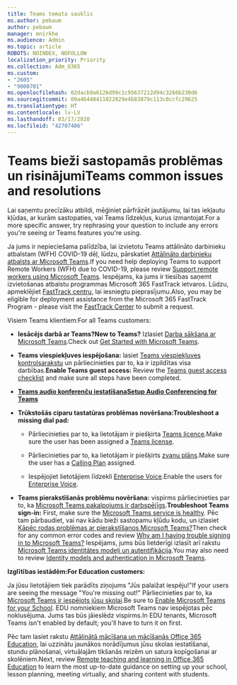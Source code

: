 ```yaml
---
title: Teams temata sauklis
ms.author: pebaum
author: pebaum
manager: mnirkhe
ms.audience: Admin
ms.topic: article
ROBOTS: NOINDEX, NOFOLLOW
localization_priority: Priority
ms.collection: Adm_O365
ms.custom:
- "2605"
- "9000701"
ms.openlocfilehash: 02dacb9a6126d99c1c95637212d94c3266b230d6
ms.sourcegitcommit: 09a46448411022829e4b83879c113c0ccfc29625
ms.translationtype: HT
ms.contentlocale: lv-LV
ms.lasthandoff: 03/17/2020
ms.locfileid: "42707486"
---
```

# <a name="teams-common-issues-and-resolutions"></a><span data-ttu-id="2288f-102">Teams bieži sastopamās problēmas un risinājumi</span><span class="sxs-lookup"><span data-stu-id="2288f-102">Teams common issues and resolutions</span></span>

<span data-ttu-id="2288f-103">Lai saņemtu precīzāku atbildi, mēģiniet pārfrāzēt jautājumu, lai tas iekļautu kļūdas, ar kurām sastopaties, vai Teams līdzekļus, kurus izmantojat.</span><span class="sxs-lookup"><span data-stu-id="2288f-103">For a more specific answer, try rephrasing your question to include any errors you're seeing or Teams features you're using.</span></span>

<span data-ttu-id="2288f-104">Ja jums ir nepieciešama palīdzība, lai izvietotu Teams attālināto darbinieku atbalstam (WFH) COVID-19 dēļ, lūdzu, pārskatiet [Attālināto darbinieku atbalsts ar Microsoft Teams](https://docs.microsoft.com/microsoftteams/support-remote-work-with-teams).</span><span class="sxs-lookup"><span data-stu-id="2288f-104">If you need help deploying Teams to support Remote Workers (WFH) due to COVID-19, please review  [Support remote workers using Microsoft Teams](https://docs.microsoft.com/microsoftteams/support-remote-work-with-teams).</span></span> <span data-ttu-id="2288f-105">Iespējams, ka jums ir tiesības saņemt izvietošanas atbalstu programmas Microsoft 365 FastTrack ietvaros. Lūdzu, apmeklējiet [FastTrack centru](https://www.microsoft.com/fasttrack), lai iesniegtu pieprasījumu.</span><span class="sxs-lookup"><span data-stu-id="2288f-105">Also, you may be eligible for deployment assistance from the Microsoft 365 FastTrack Program - please visit the [FastTrack Center](https://www.microsoft.com/fasttrack) to submit a request.</span></span>

<span data-ttu-id="2288f-106">Visiem Teams klientiem:</span><span class="sxs-lookup"><span data-stu-id="2288f-106">For all Teams customers:</span></span>

- <span data-ttu-id="2288f-107">**Iesācējs darbā ar Teams?**</span><span class="sxs-lookup"><span data-stu-id="2288f-107">**New to Teams?**</span></span> <span data-ttu-id="2288f-108">Izlasiet [Darba sākšana ar Microsoft Teams](https://docs.microsoft.com/microsoftteams/get-started-with-teams-quick-start).</span><span class="sxs-lookup"><span data-stu-id="2288f-108">Check out [Get Started with Microsoft Teams](https://docs.microsoft.com/microsoftteams/get-started-with-teams-quick-start).</span></span>

- <span data-ttu-id="2288f-109">**Teams viespiekļuves iespējošana:** lasiet [Teams viespiekļuves kontrolsarakstu](https://docs.microsoft.com/microsoftteams/guest-access-checklist) un pārliecinieties par to, ka ir izpildītas visa darbības.</span><span class="sxs-lookup"><span data-stu-id="2288f-109">**Enable Teams guest access:** Review the [Teams guest access checklist](https://docs.microsoft.com/microsoftteams/guest-access-checklist) and make sure all steps have been completed.</span></span>

- <span data-ttu-id="2288f-110">**[Teams audio konferenču iestatīšana](https://docs.microsoft.com/alchemyinsights/how-do-i-set-up-audio-conferencing-for-teams)**</span><span class="sxs-lookup"><span data-stu-id="2288f-110">**[Setup Audio Conferencing for Teams](https://docs.microsoft.com/alchemyinsights/how-do-i-set-up-audio-conferencing-for-teams)**</span></span>

- <span data-ttu-id="2288f-111">**Trūkstošās ciparu tastatūras problēmas novēršana:**</span><span class="sxs-lookup"><span data-stu-id="2288f-111">**Troubleshoot a missing dial pad:**</span></span>  

    - <span data-ttu-id="2288f-112">Pārliecinieties par to, ka lietotājam ir piešķirta [Teams licence](https://docs.microsoft.com/MicrosoftTeams/assign-teams-licenses).</span><span class="sxs-lookup"><span data-stu-id="2288f-112">Make sure the user has been assigned a [Teams license](https://docs.microsoft.com/MicrosoftTeams/assign-teams-licenses).</span></span>

    - <span data-ttu-id="2288f-113">Pārliecinieties par to, ka lietotājam ir piešķirts [zvanu plāns](https://docs.microsoft.com/MicrosoftTeams/calling-plan-landing-page).</span><span class="sxs-lookup"><span data-stu-id="2288f-113">Make sure the user has a [Calling Plan](https://docs.microsoft.com/MicrosoftTeams/calling-plan-landing-page) assigned.</span></span>

    - <span data-ttu-id="2288f-114">Iespējojiet lietotājiem līdzekli [Enterprise Voice](https://docs.microsoft.com/skypeforbusiness/skype-for-business-hybrid-solutions/plan-your-phone-system-cloud-pbx-solution/enable-users-for-enterprise-voice-online-and-phone-system-voicemail#to-enable-your-users-for-phone-system-in-office-365-voice-and-voicemail).</span><span class="sxs-lookup"><span data-stu-id="2288f-114">Enable the users for [Enterprise Voice](https://docs.microsoft.com/skypeforbusiness/skype-for-business-hybrid-solutions/plan-your-phone-system-cloud-pbx-solution/enable-users-for-enterprise-voice-online-and-phone-system-voicemail#to-enable-your-users-for-phone-system-in-office-365-voice-and-voicemail).</span></span>

- <span data-ttu-id="2288f-115">**Teams pierakstīšanās problēmu novēršana:** vispirms pārliecinieties par to, ka [Microsoft Teams pakalpojums ir darbspējīgs](https://admin.microsoft.com/Adminportal/Home?source=applauncher#/servicehealth).</span><span class="sxs-lookup"><span data-stu-id="2288f-115">**Troubleshoot Teams sign-in:** First, make sure the [Microsoft Teams service is healthy](https://admin.microsoft.com/Adminportal/Home?source=applauncher#/servicehealth).</span></span> <span data-ttu-id="2288f-116">Pēc tam pārbaudiet, vai nav kādu bieži sastopamu kļūdu kodu, un izlasiet [Kāpēc rodas problēmas ar pierakstīšanos Microsoft Teams?](https://support.office.com/article/a02f683b-61a3-4008-9447-ee60c5593b0f)</span><span class="sxs-lookup"><span data-stu-id="2288f-116">Then check for any common error codes and review [Why am I having trouble signing in to Microsoft Teams?](https://support.office.com/article/a02f683b-61a3-4008-9447-ee60c5593b0f)</span></span>  <span data-ttu-id="2288f-117">Iespējams, jums būs lietderīgi izlasīt arī rakstu [Microsoft Teams identitātes modeļi un autentifikācija](https://docs.microsoft.com/MicrosoftTeams/identify-models-authentication).</span><span class="sxs-lookup"><span data-stu-id="2288f-117">You may also need to review [Identity models and authentication in Microsoft Teams](https://docs.microsoft.com/MicrosoftTeams/identify-models-authentication).</span></span>

<span data-ttu-id="2288f-118">**Izglītības iestādēm:**</span><span class="sxs-lookup"><span data-stu-id="2288f-118">**For Education customers:**</span></span>

<span data-ttu-id="2288f-119">Ja jūsu lietotājiem tiek parādīts ziņojums "Jūs palaižat iespēju!"</span><span class="sxs-lookup"><span data-stu-id="2288f-119">If your users are seeing the message "You're missing out!"</span></span> <span data-ttu-id="2288f-120">Pārliecinieties par to, ka [Microsoft Teams ir iespējots jūsu skolai](https://docs.microsoft.com/microsoft-365/education/intune-edu-trial/enable-microsoft-teams).</span><span class="sxs-lookup"><span data-stu-id="2288f-120">Be sure to [Enable Microsoft Teams for your School](https://docs.microsoft.com/microsoft-365/education/intune-edu-trial/enable-microsoft-teams).</span></span> <span data-ttu-id="2288f-121">EDU nomniekiem Microsoft Teams nav iespējotas pēc noklusējuma. Jums tas būs jāieslēdz vispirms.</span><span class="sxs-lookup"><span data-stu-id="2288f-121">In EDU tenants, Microsoft Teams isn't enabled by default; you'll have to turn it on first.</span></span>

<span data-ttu-id="2288f-122">Pēc tam lasiet rakstu [Attālinātā mācīšana un mācīšanās Office 365 Education](https://support.office.com/article/remote-teaching-and-learning-in-office-365-education-f651ccae-7b65-478b-8366-51bb884025c4), lai uzzinātu jaunākos norādījumus jūsu skolas iestatīšanai, stundu plānošanai, virtuālajām tikšanās reizēm un satura kopīgošanai ar skolēniem.</span><span class="sxs-lookup"><span data-stu-id="2288f-122">Next, review [Remote teaching and learning in Office 365 Education](https://support.office.com/article/remote-teaching-and-learning-in-office-365-education-f651ccae-7b65-478b-8366-51bb884025c4) to learn the most up-to-date guidance on setting up your school, lesson planning, meeting virtually, and sharing content with students.</span></span> 

